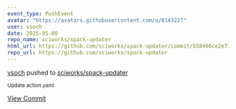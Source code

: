 ```yaml
---
event_type: PushEvent
avatar: "https://avatars.githubusercontent.com/u/814322?"
user: vsoch
date: 2025-05-08
repo_name: sciworks/spack-updater
html_url: https://github.com/sciworks/spack-updater/commit/b58466ce2e73aa9c4aedd0f242c931354a4867b4
repo_url: https://github.com/sciworks/spack-updater
---
```


<a href='https://github.com/vsoch' target='_blank'>vsoch</a> pushed to <a href='https://github.com/sciworks/spack-updater' target='_blank'>sciworks/spack-updater</a>

<small>Update action.yaml</small>

<a href='https://github.com/sciworks/spack-updater/commit/b58466ce2e73aa9c4aedd0f242c931354a4867b4' target='_blank'>View Commit</a>